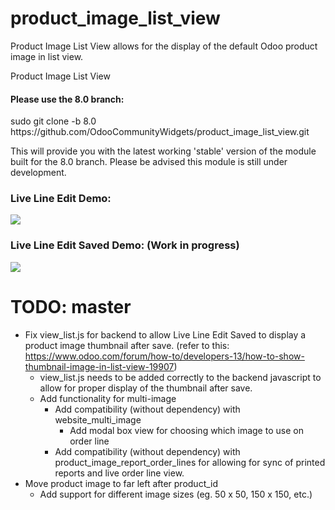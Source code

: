 product_image_list_view
=======================

Product Image List View allows for the display of the default Odoo product image in list view.

Product Image List View

<H4>Please use the 8.0 branch:</H4> 
    sudo git clone -b 8.0 https://github.com/OdooCommunityWidgets/product_image_list_view.git

This will provide you with the latest working 'stable' version of the module built for the 8.0 branch. Please be advised this module is still under development.

<H3>Live Line Edit Demo:</H3>
<img src="https://cloud.githubusercontent.com/assets/2337666/5467578/dc092834-85fc-11e4-828b-c2ea1ec38852.png"/>

<H3>Live Line Edit Saved Demo:  (Work in progress)</H3>
<img src="https://cloud.githubusercontent.com/assets/2337666/5467579/dc0ad602-85fc-11e4-8429-cbcc3aae2091.png"/>

TODO: master
===================
* Fix view_list.js for backend to allow Live Line Edit Saved to display a product image thumbnail after save. (refer to this: https://www.odoo.com/forum/how-to/developers-13/how-to-show-thumbnail-image-in-list-view-19907)
  * view_list.js needs to be added correctly to the backend javascript to allow for proper display of the thumbnail after save.
  * Add functionality for multi-image
    * Add compatibility (without dependency) with website_multi_image
      * Add modal box view for choosing which image to use on order line
    * Add compatibility (without dependency) with product_image_report_order_lines for allowing for sync of printed reports and live order line view.
* Move product image to far left after product_id
  * Add support for different image sizes (eg. 50 x 50, 150 x 150, etc.)  
